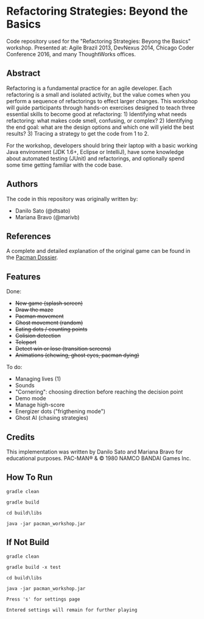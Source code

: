 # Refactoring Strategies: Beyond the Basics

Code repository used for the "Refactoring Strategies: Beyong the Basics" workshop.
Presented at: Agile Brazil 2013, DevNexus 2014, Chicago Coder Conference 2016, and many ThoughtWorks offices.

## Abstract

Refactoring is a fundamental practice for an agile developer. Each refactoring is a small and isolated activity, but the value comes when you perform a sequence of refactorings to effect larger changes. This workshop will guide participants through hands-on exercises designed to teach three essential skills to become good at refactoring: 1) Identifying what needs refactoring: what makes code smell, confusing, or complex? 2) Identifying the end goal: what are the design options and which one will yield the best results? 3) Tracing a strategy to get the code from 1 to 2.

For the workshop, developers should bring their laptop with a basic working Java environment (JDK 1.6+, Eclipse or IntelliJ), have some knowledge about automated testing (JUnit) and refactorings, and optionally spend some time getting familiar with the code base.

## Authors

The code in this repository was originally written by:

* Danilo Sato (@dtsato)
* Mariana Bravo (@marivb)

## References

A complete and detailed explanation of the original game can be found in the
[Pacman Dossier](https://www.gamasutra.com/view/feature/3938/the_pacman_dossier.php?print=1).

## Features

Done:
* ~~New game (splash screen)~~
* ~~Draw the maze~~
* ~~Pacman movement~~
* ~~Ghost movement (random)~~
* ~~Eating dots / counting points~~
* ~~Colision detection~~
* ~~Teleport~~
* ~~Detect win or lose (transition screens)~~
* ~~Animations (chewing, ghost eyes, pacman dying)~~

To do:
* Managing lives (1)
* Sounds
* "Cornering": choosing direction before reaching the decision point
* Demo mode
* Manage high-score
* Energizer dots ("frigthening mode")
* Ghost AI (chasing strategies)

## Credits

This implementation was written by Danilo Sato and Mariana Bravo for educational purposes. PAC-MAN® & © 1980 NAMCO BANDAI Games Inc.


## How To Run
```gradle clean```

```gradle build```

```cd build\libs```

```java -jar pacman_workshop.jar```

## If Not Build

```gradle clean```

```gradle build -x test```

```cd build\libs```

```java -jar pacman_workshop.jar```

```Press 's' for settings page```

```Entered settings will remain for further playing```
